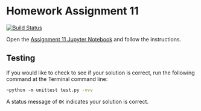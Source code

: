 # Homework Assignment 11

[![Build Status](https://travis-ci.com/PGE310/assignment11.svg?token=SnMGq692xXXqxzyE6QSj&branch=master)](https://travis-ci.com/PGE310/assignment11)

Open the [Assignment 11 Jupyter Notebook](assignment11.ipynb) and follow the instructions.

## Testing

If you would like to check to see if your solution is correct, run the following command at the Terminal command line: 

```bash
>python -m unittest test.py -vvv
```

A status  message of `OK` indicates your solution is correct.
